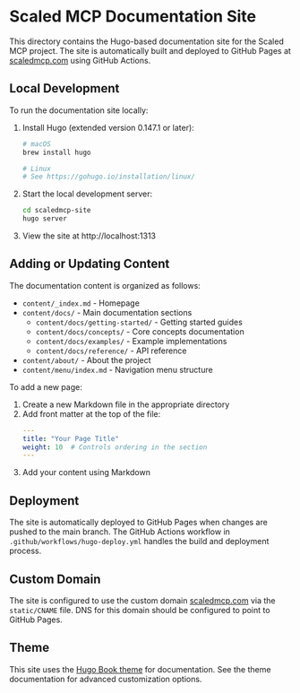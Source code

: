 # Scaled MCP Documentation Site

This directory contains the Hugo-based documentation site for the Scaled MCP project. The site is automatically built and deployed to GitHub Pages at [scaledmcp.com](https://scaledmcp.com) using GitHub Actions.

## Local Development

To run the documentation site locally:

1. Install Hugo (extended version 0.147.1 or later):
   ```bash
   # macOS
   brew install hugo
   
   # Linux
   # See https://gohugo.io/installation/linux/
   ```

2. Start the local development server:
   ```bash
   cd scaledmcp-site
   hugo server
   ```

3. View the site at http://localhost:1313

## Adding or Updating Content

The documentation content is organized as follows:

- `content/_index.md` - Homepage
- `content/docs/` - Main documentation sections
  - `content/docs/getting-started/` - Getting started guides
  - `content/docs/concepts/` - Core concepts documentation
  - `content/docs/examples/` - Example implementations
  - `content/docs/reference/` - API reference
- `content/about/` - About the project
- `content/menu/index.md` - Navigation menu structure

To add a new page:

1. Create a new Markdown file in the appropriate directory
2. Add front matter at the top of the file:
   ```yaml
   ---
   title: "Your Page Title"
   weight: 10  # Controls ordering in the section
   ---
   ```
3. Add your content using Markdown

## Deployment

The site is automatically deployed to GitHub Pages when changes are pushed to the main branch. The GitHub Actions workflow in `.github/workflows/hugo-deploy.yml` handles the build and deployment process.

## Custom Domain

The site is configured to use the custom domain [scaledmcp.com](https://scaledmcp.com) via the `static/CNAME` file. DNS for this domain should be configured to point to GitHub Pages.

## Theme

This site uses the [Hugo Book theme](https://github.com/alex-shpak/hugo-book) for documentation. See the theme documentation for advanced customization options.
